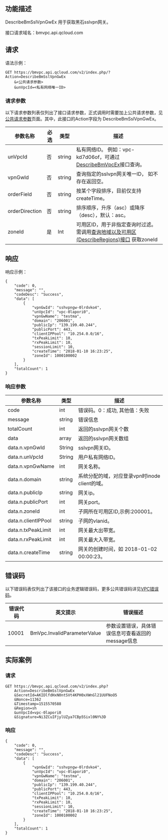 ## 功能描述
DescribeBmSslVpnGwEx 用于获取黑石sslvpn网关。

接口请求域名：bmvpc.api.qcloud.com


## 请求

语法示例：
```
GET https://bmvpc.api.qcloud.com/v2/index.php/?Action=DescribeBmSslVpnGwEx
    &<公共请求参数>
    &unVpcId=<私有网络唯一ID>
```

### 请求参数
以下请求参数列表仅列出了接口请求参数，正式调用时需要加上公共请求参数，见<a href="/doc/api/372/4153" title="公共请求参数">公共请求参数</a>页面。其中，此接口的Action字段为 DescribeBmSslVpnGwEx。

| 参数名称 | 必选  | 类型 | 描述 |
|---------|---------|---------|---------|
| unVpcId | 否 | string | 私有网络ID。 例如：vpc-kd7d06of，可通过<a href="http://tcecqpoc.fsphere.cn/document/api/386/6646" title="DescribeBmVpcEx">DescribeBmVpcEx</a>接口查询。|
| vpnGwId | 否 | string | 查询指定的sslvpn网关唯一ID， 如不存在返回空。 |
| orderField | 否 | string | 按某个字段排序，目前仅支持createTime。 |
| orderDirection | 否 | string | 排序顺序，升序（asc）或降序（desc），默认：asc。|
| zoneId | 是 | Int | 可用区ID，用于非指定查询时过滤。 需调用<a href="/doc/api/386/6634" title="查询地域以及可用区">查询地域以及可用区(DescribeRegions)接口</a> 获取zoneId |



## 响应
响应示例：
```
{
    "code": 0,
    "message": "",
    "codeDesc": "Success",
    "data": [
        {
            "vpnGwId": "sshvpngw-0lrdvko4",
            "unVpcId": "vpc-0lapori0",
            "vpnGwName": "testma",
            "domain": "206001",
            "publicIp": "139.199.40.244",
            "publicPort": 443,
            "clientIPPool": "10.254.0.0/16",
            "txPeakLimit": 10,
            "rxPeakLimit": 10,
            "sessionLimit": 10,
            "createTime": "2018-01-10 16:23:25",
            "zoneId": 1000100002
        }
    ],
    "totalCount": 1
}
```
### 响应参数
| 参数名称 | 类型 | 描述 |
|---------|---------|---------|
| code | int | 错误码。0：成功, 其他值：失败|
| message | string | 错误信息|
| totalCount | int | 返回的sslvpn网关个数|
| data | array | 返回的sslvpn网关数组 |
| data.n.vpnGwId | String | sslvpn网关ID。|
| data.n.unVpcId | String | 用户私有网络ID。|
| data.n.vpnGwName | int | 网关名称。|
| data.n.domain | string | 系统分配的域，对应登录vpn时inode client的域。|
| data.n.publicIp | string | 网关ip。|
| data.n.publicPort | int | 网关port。|
| data.n.zoneId | int | 子网所在可用区ID,示例:200001。|
| data.n.clientIPPool | string | 子网的vlanid。|
| data.n.txPeakLimit | int | 网关最大出带宽。|
| data.n.rxPeakLimit | int | 网关最大入带宽。|
| data.n.createTime | string | 网关的创建时间，如 2018-01-02 00:00:23。|
## 错误码
以下错误码表仅列出了该接口的业务逻辑错误码，更多公共错误码详见<a href="http://tcecqpoc.fsphere.cn/doc/api/245/4924" title="VPC错误码">VPC错误码</a>。
 
| 错误代码 | 英文提示 | 错误描述 |
|---------|---------|---------|
| 10001 | BmVpc.InvalidParameterValue | 参数设置错误，具体错误信息可查看返回的message信息 |




## 实际案例
### 请求
```
GET https://bmvpc.api.qcloud.com/v2/index.php?
	Action=DescribeBmSslVpnGwEx
	&SecretId=AKIDlfdHxN0ntSVt4KPH0xXWnGl21UUFNoO5
	&Nonce=11362
	&Timestamp=1515570588
	&Region=sh
	&unVpcId=vpc-0lapori0
	&Signature=Ni3ZCuIFjylUZya7CBp5Sixl0NY%3D
```

### 响应
```
{
    "code": 0,
    "message": "",
    "codeDesc": "Success",
    "data": [
        {
            "vpnGwId": "sshvpngw-0lrdvko4",
            "unVpcId": "vpc-0lapori0",
            "vpnGwName": "testma",
            "domain": "206001",
            "publicIp": "139.199.40.244",
            "publicPort": 443,
            "clientIPPool": "10.254.0.0/16",
            "txPeakLimit": 10,
            "rxPeakLimit": 10,
            "sessionLimit": 10,
            "createTime": "2018-01-10 16:23:25",
            "zoneId": 1000100002
        }
    ],
    "totalCount": 1
}
```